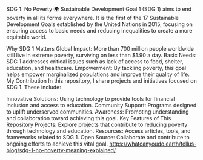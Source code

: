 SDG 1: No Poverty 🌍
Sustainable Development Goal 1 (SDG 1) aims to end poverty in all its forms everywhere. It is the first of the 17 Sustainable Development Goals established by the United Nations in 2015, focusing on ensuring access to basic needs and reducing inequalities to create a more equitable world.

Why SDG 1 Matters
Global Impact: More than 700 million people worldwide still live in extreme poverty, surviving on less than $1.90 a day.
Basic Needs: SDG 1 addresses critical issues such as lack of access to food, shelter, education, and healthcare.
Empowerment: By tackling poverty, this goal helps empower marginalized populations and improve their quality of life.
My Contribution
In this repository, I share projects and initiatives focused on SDG 1. These include:

Innovative Solutions: Using technology to provide tools for financial inclusion and access to education.
Community Support: Programs designed to uplift underserved communities.
Awareness: Promoting understanding and collaboration toward achieving this goal.
Key Features of This Repository
Projects: Explore projects that contribute to reducing poverty through technology and education.
Resources: Access articles, tools, and frameworks related to SDG 1.
Open Source: Collaborate and contribute to ongoing efforts to achieve this vital goal.
https://whatcanyoudo.earth/tellus-blog/sdg-1-no-poverty-meaning-explained/
